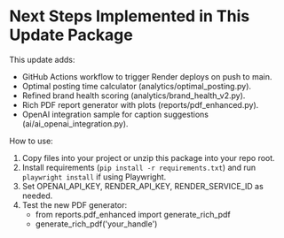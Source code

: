 # Next Steps Implemented in This Update Package

This update adds:
- GitHub Actions workflow to trigger Render deploys on push to main.
- Optimal posting time calculator (analytics/optimal_posting.py).
- Refined brand health scoring (analytics/brand_health_v2.py).
- Rich PDF report generator with plots (reports/pdf_enhanced.py).
- OpenAI integration sample for caption suggestions (ai/ai_openai_integration.py).

How to use:
1. Copy files into your project or unzip this package into your repo root.
2. Install requirements (`pip install -r requirements.txt`) and run `playwright install` if using Playwright.
3. Set OPENAI_API_KEY, RENDER_API_KEY, RENDER_SERVICE_ID as needed.
4. Test the new PDF generator:
   - from reports.pdf_enhanced import generate_rich_pdf
   - generate_rich_pdf('your_handle')
